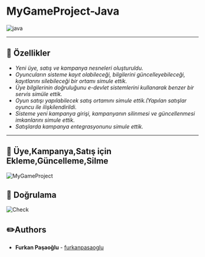 # MyGameProject-Java

![java](https://user-images.githubusercontent.com/16624085/117038378-3b3f0580-ad10-11eb-95a8-d301f6142bdd.jpg)

<hr>

## 📌 Özellikler
* *Yeni üye, satış ve kampanya nesneleri oluşturuldu.*
* *Oyuncuların sisteme kayıt olabileceği, bilgilerini güncelleyebileceği, kayıtlarını silebileceği bir ortamı simule ettik.*
* *Üye bilgilerinin doğruluğunu e-devlet sistemlerini kullanarak benzer bir servis simüle ettik.*
* *Oyun satışı yapılabilecek satış ortamını simule ettik.(Yapılan satışlar oyuncu ile ilişkilendirildi.*
* *Sisteme yeni kampanya girişi, kampanyanın silinmesi ve güncellenmesi imkanlarını simule ettik.*
* *Satışlarda kampanya entegrasyonunu simule ettik.*

<hr>

## :pushpin: Üye,Kampanya,Satış için Ekleme,Güncelleme,Silme
![MyGameProject](https://user-images.githubusercontent.com/16624085/117003379-77ad3a00-aced-11eb-8055-c3aec19b0be3.png)

## :pushpin: Doğrulama
![Check](https://user-images.githubusercontent.com/16624085/117003409-7f6cde80-aced-11eb-8740-2a5d90484d86.png)

## :pencil2:Authors
* **Furkan Paşaoğlu** - [furkanpasaoglu](https://github.com/furkanpasaoglu)

